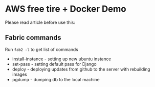 # AWS free tire + Docker Demo

Please read article before use this: 

## Fabric commands

Run `fab2 -l` to get list of commands

* install-instance - setting up new ubuntu instance
* set-pass - setting default pass for Django 
* deploy - deploying updates from github to the server with rebuilding images
* pgdump - dumping db to the local machine
    